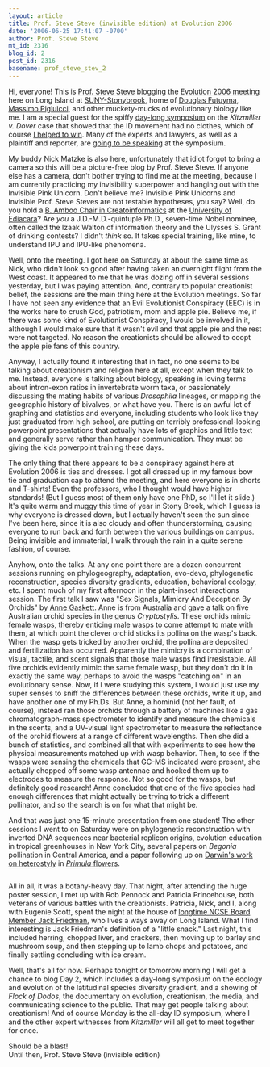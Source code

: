 ```yaml
---
layout: article
title: Prof. Steve Steve (invisible edition) at Evolution 2006
date: '2006-06-25 17:41:07 -0700'
author: Prof. Steve Steve
mt_id: 2316
blog_id: 2
post_id: 2316
basename: prof_steve_stev_2
---
```

<img src="http://www.pandasthumb.org/archives/stevesteve/stevesteve.jpg" alt="" style="float:left;" />Hi, everyone!  This is [Prof. Steve Steve](http://www.pandasthumb.org/archives/steve_steve/) blogging the [Evolution 2006 meeting](http://life.bio.sunysb.edu/ee/sse2006/) here on Long Island at [SUNY-Stonybrook](http://www.sunysb.edu/), home of [Douglas Futuyma](http://life.bio.sunysb.edu/ee/futuyma.html), [Massimo Pigluicci](http://www.genotypebyenvironment.org/), and other muckety-mucks of evolutionary biology like me.  I am a special guest for the spiffy [day-long symposium](http://life.bio.sunysb.edu/ee/sse2006/symposia.html) on the _Kitzmiller v. Dover_ case that showed that the ID movement had no clothes, which of course [I helped to win](http://www.pandasthumb.org/archives/2006/04/professor_steve_2.html).  Many of the experts and lawyers, as well as a plaintiff and reporter, are [going to be speaking](http://www.pandasthumb.org/archives/2006/06/sse_2006_sessio.html) at the symposium.

My buddy Nick Matzke is also here, unfortunately that idiot forgot to bring a camera so this will be a picture-free blog by Prof. Steve Steve.  If anyone else has a camera, don't bother trying to find me at the meeting, because I am currently practicing my invisibility superpower and hanging out with the Invisible Pink Unicorn.  Don't believe me?  Invisible Pink Unicorns and Invisible Prof. Steve Steves are not testable hypotheses, you say?  Well, do you hold a [B. Amboo Chair in Creatoinformatics](http://www.pandasthumb.org/archives/2005/03/project_steve_s.html) at the [University of Ediacara](http://www.ediacara.org/)?  Are _you_ a J.D.-M.D.-quintuple Ph.D., seven-time Nobel nominee, often called the Izaak Walton of information theory and the Ulysses S. Grant of drinking contests?  I didn't _think_ so.  It takes special training, like mine, to understand IPU and IPU-like phenomena.

Well, onto the meeting.  I got here on Saturday at about the same time as Nick, who didn't look so good after having taken an overnight flight from the West coast.  It appeared to me that he was dozing off in several sessions yesterday, but I was paying attention.  And, contrary to popular creationist belief, the sessions are the main thing here at the Evolution meetings.  So far I have not seen any evidence that an Evil Evolutionist Conspiracy (EEC) is in the works here to crush God, patriotism, mom and apple pie.  Believe me, if there was some kind of Evolutionist Conspiracy, I would be involved in it, although I would make sure that it wasn't evil and that apple pie and the rest were not targeted.  No reason the creationists should be allowed to coopt the apple pie fans of this country.

Anyway, I actually found it interesting that in fact, no one seems to be talking about creationism and religion here at all, except when they talk to me.  Instead, everyone is talking about biology, speaking in loving terms about intron-exon ratios in invertebrate worm taxa, or passionately discussing the mating habits of various _Drosophila_ lineages, or mapping the geographic history of bivalves, or what have you.  There is an awful lot of graphing and statistics and everyone, including students who look like they just graduated from high school, are putting on terribly professional-looking powerpoint presentations that actually have lots of graphics and little text and generally serve rather than hamper communication.  They must be giving the kids powerpoint training these days.

The only thing that there appears to be a conspiracy against here at Evolution 2006 is ties and dresses.  I got all dressed up in my famous bow tie and graduation cap to attend the meeting, and here everyone is in shorts and T-shirts!  Even the professors, who I thought would have higher standards! (But I guess most of them only have one PhD, so I'll let it slide.)  It's quite warm and muggy this time of year in Stony Brook, which I guess is why everyone is dressed down, but I actually haven't seen the sun since I've been here, since it is also cloudy and often thunderstorming, causing everyone to run back and forth between the various buildings on campus.  Being invisible and immaterial, I walk through the rain in a quite serene fashion, of course.

<img src="http://www.anos.org.au/photos/cryptostylis/cryp-sub.jpg" alt="" style="float:left;" />Anyhow, onto the talks.  At any one point there are a dozen concurrent sessions running on phylogeography, adaptation, evo-devo, phylogenetic reconstruction, species diversity gradients, education, behavioral ecology, etc.  I spent much of my first afternoon in the plant-insect interactions session.  The first talk I saw was "Sex Signals, Mimicry And Deception By Orchids" by [Anne Gaskett](http://www.bio.mq.edu.au/behaviouralecology/Anne%20page/anne_gaskett.html).  Anne is from Australia and gave a talk on five Australian orchid species in the genus _Cryptostylis_.  These orchids mimic female wasps, thereby enticing male wasps to come attempt to mate with them, at which point the clever orchid sticks its pollina on the wasp's back.  When the wasp gets tricked by another orchid, the pollina are deposited and fertilization has occurred.  Apparently the mimicry is a combination of visual, tactile, and scent signals that those male wasps find irresistable.  All five orchids evidently mimic the same female wasp, but they don't do it in exactly the same way, perhaps to avoid the wasps "catching on" in an evolutionary sense.  Now, if I were studying this system, I would just use my super senses to sniff the differences between these orchids, write it up, and have another one of my Ph.Ds.  But Anne, a hominid (not her fault, of course), instead ran those orchids through a battery of machines like a gas chromatograph-mass spectrometer to identify and measure the chemicals in the scents, and a UV-visual light spectrometer to measure the reflectance of the orchid flowers at a range of different wavelengths.  Then she did a bunch of statistics, and combined all that with experiments to see how the physical measurements matched up with wasp behavior.  Then, to see if the wasps were sensing the chemicals that GC-MS indicated were present, she actually chopped off some wasp antennae and hooked them up to electrodes to measure the response.  Not so good for the wasps, but definitely good research!  Anne concluded that one of the five species had enough differences that might actually be trying to trick a different pollinator, and so the search is on for what that might be.

And that was just one 15-minute presentation from one student!  The other sessions I went to on Saturday were on phylogenetic reconstruction with inverted DNA sequences near bacterial replicon origins, evolution education in tropical greenhouses in New York City, several papers on _Begonia_ pollination in Central America, and a paper following up on [Darwin's work on heterostyly](http://pages.britishlibrary.net/charles.darwin/texts/forms_of_flowers/flowers00.htm) in [_Primula_ flowers](http://images.google.com/images?sourceid=mozclient&amp;ie=utf-8&amp;oe=utf-8&amp;q=primula&amp;sa=N&amp;tab=wi).

<img src="http://pages.britishlibrary.net/charles.darwin2/flowers_images/diffig01.jpg" alt="" style="" />

All in all, it was a botany-heavy day.  That night, after attending the huge poster session, I met up with Rob Pennock and Patricia Princehouse, both veterans of various battles with the creationists.  Patricia, Nick, and I, along with Eugenie Scott, spent the night at the house of [longtime NCSE Board Member Jack Friedman](http://www.ncseweb.org/resources/rncse_content/vol18/5442_ncse_board_members_the_active_12_30_1899.asp), who lives a ways away on Long Island.  What I find interesting is Jack Friedman's definition of a "little snack."  Last night, this included herring, chopped liver, and crackers, then moving up to barley and mushroom soup, and then stepping up to lamb chops and potatoes, and finally settling concluding with ice cream. 

Well, that's all for now.  Perhaps tonight or tomorrow morning I will get a chance to blog Day 2, which includes a day-long symposium on the ecology and evolution of the latitudinal species diversity gradient, and a showing of _Flock of Dodos_, the documentary on evolution, creationism, the media, and communicating science to the public.  That may get people talking about creationism!  And of course Monday is the all-day ID symposium, where I and the other expert witnesses from _Kitzmiller_ will all get to meet together for once.  

Should be a blast!  
Until then,
Prof. Steve Steve (invisible edition)
